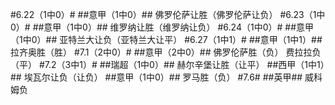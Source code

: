 ﻿#6.22（1中0）#
##意甲（1中0）##
佛罗伦萨让胜（佛罗伦萨让负）
#6.23（1中0）#
##意甲（1中0）##
维罗纳让胜（维罗纳让负）
#6.24（1中0）#
##意甲（1中0）##
亚特兰大让负（亚特兰大让平）
#6.27（1中1）#
##意甲（1中1）##
拉齐奥胜（胜）
#7.1（2中0）#
##意甲（2中0）##
佛罗伦萨胜（负）
费拉拉负（平）
#7.2（3中1）#
##瑞超（1中0）##
赫尔辛堡让胜（让平）
##西甲（1中1）##
埃瓦尔让负（让负）
##意甲（1中0）##
罗马胜（负）
#7.6#
##英甲##
威科姆负